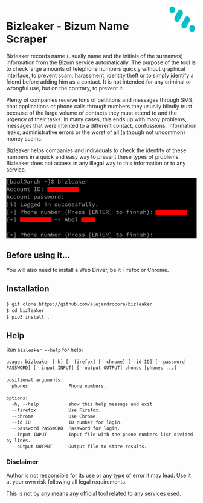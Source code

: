 <img src="bizleaker.png" width="75px" height="75px" align="right">

# Bizleaker - Bizum Name Scraper

Bizleaker records name (usually name and the initials of the surnames) information from the Bizum service automatically. The purpose of the tool is to check large amounts of telephone numbers quickly without graphical interface, to prevent scam, harassment, identity theft or to simply identify a friend before adding him as a contact. It is not intended for any criminal or wrongful use, but on the contrary, to prevent it.

Plenty of companies receive tons of petititons and messages through SMS, chat applications or phone calls through numbers they usually blindly trust because of the large volume of contacts they must attend to and the urgency of their tasks. In many cases, this ends up with many problems, messages that were intented to a different contact, confussions, information leaks, administrative errors or the worst of all (although not uncommon) money scams.

Bizleaker helps companies and individuals to check the identity of these numbers in a quick and easy way to prevent these types of problems. Bizleaker does not access in any illegal way to this information or to any service.

<img src="screenshot.png">

## Before using it...

You will also need to install a Web Driver, be it Firefox or Chrome.

## Installation

`$ git clone https://github.com/alejandrocora/bizleaker`  
`$ cd bizleaker`  
`$ pip3 install .`

## Help

Run `bizleaker --help` for help:
```
usage: bizleaker [-h] [--firefox] [--chrome] [--id ID] [--password PASSWORD] [--input INPUT] [--output OUTPUT] phones [phones ...]

positional arguments:
  phones               Phone numbers.

options:
  -h, --help           show this help message and exit
  --firefox            Use Firefox.
  --chrome             Use Chrome.
  --id ID              ID number for login.
  --password PASSWORD  Password for login.
  --input INPUT        Input file with the phone numbers list divided by lines.
  --output OUTPUT      Output file to store results.
```

### Disclaimer

Author is not responsible for its use or any type of error it may lead. Use it at your own risk following all legal requirements.

This is not by any means any official tool related to any services used.